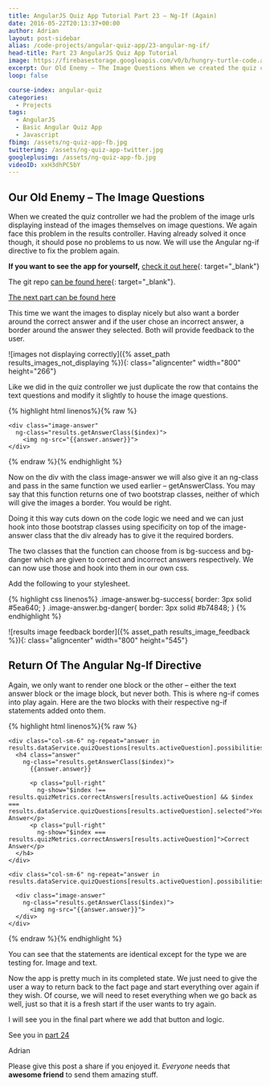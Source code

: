 ```yaml
---
title: AngularJS Quiz App Tutorial Part 23 – Ng-If (Again)
date: 2016-05-22T20:13:37+00:00
author: Adrian
layout: post-sidebar
alias: /code-projects/angular-quiz-app/23-angular-ng-if/
head-title: Part 23 AngularJS Quiz App Tutorial
image: https://firebasestorage.googleapis.com/v0/b/hungry-turtle-code.appspot.com/o/article_images%2FAngular-quiz-part-23_gxzkuu.jpg?alt=media&token=298261de-b7e5-4418-833e-61ca3a111e2b
excerpt: Our Old Enemy – The Image Questions When we created the quiz controller we had the problem of the image urls displaying instead of the images themselves on image questions. We again face this problem in the results controller. Having …
loop: false

course-index: angular-quiz
categories:
  - Projects
tags:
  - AngularJS
  - Basic Angular Quiz App
  - Javascript
fbimg: /assets/ng-quiz-app-fb.jpg
twitterimg: /assets/ng-quiz-app-twitter.jpg
googleplusimg: /assets/ng-quiz-app-fb.jpg
videoID: xxH3dhPC5bY
---
```

## Our Old Enemy &#8211; The Image Questions

When we created the quiz controller we had the problem of the image urls displaying instead of the images themselves on image questions. We again face this problem in the results controller. Having already solved it once though, it should pose no problems to us now. We will use the Angular ng-if directive to fix the problem again.

**If you want to see the app for yourself,** [check it out here]({{site.baseurl}}/turtlefacts){: target="_blank"}<!--_-->

The git repo [can be found here](https://github.com/adiman9/HungryTurtleFactQuiz){: target="_blank"}<!--_-->.

[The next part can be found here]({{site.baseurl}}/projects/24-finished-angular-project/)

This time we want the images to display nicely but also want a border around the correct answer and if the user chose an incorrect answer, a border around the answer they selected. Both will provide feedback to the user.

![images not displaying correctly]({% asset_path results_images_not_displaying %}){: class="aligncenter" width="800" height="266"}

Like we did in the quiz controller we just duplicate the row that contains the text questions and modify it slightly to house the image questions.

{% highlight html linenos%}{% raw %}
<div class="row">
  <div class="col-sm-6" ng-repeat="answer in results.dataService.quizQuestions[results.activeQuestion].possibilities">
                               	
    <div class="image-answer"
      ng-class="results.getAnswerClass($index)">
        <img ng-src="{{answer.answer}}">
    </div>

  </div>
</div>
{% endraw %}{% endhighlight %}

Now on the div with the class image-answer we will also give it an ng-class and pass in the same function we used earlier &#8211; getAnswerClass. You may say that this function returns one of two bootstrap classes, neither of which will give the images a border. You would be right.

Doing it this way cuts down on the code logic we need and we can just hook into those bootstrap classes using specificity on top of the image-answer class that the div already has to give it the required borders.

The two classes that the function can choose from is bg-success and bg-danger which are given to correct and incorrect answers respectively. We can now use those and hook into them in our own css.

Add the following to your stylesheet.

{% highlight css linenos%}
.image-answer.bg-success{
  border: 3px solid #5ea640;
}
.image-answer.bg-danger{
  border: 3px solid #b74848;
}
{% endhighlight %}

![results image feedback border]({% asset_path results_image_feedback %}){: class="aligncenter" width="800" height="545"}

## Return Of The Angular Ng-If Directive

Again, we only want to render one block or the other &#8211; either the text answer block or the image block, but never both. This is where ng-if comes into play again. Here are the two blocks with their respective ng-if statements added onto them.

{% highlight html linenos%}{% raw %}
<div class="row"
  ng-if="results.dataService.quizQuestions[results.activeQuestion].type === 'text'">
                               
    <div class="col-sm-6" ng-repeat="answer in results.dataService.quizQuestions[results.activeQuestion].possibilities">
      <h4 class="answer"
        ng-class="results.getAnswerClass($index)">
          {{answer.answer}}
                              
          <p class="pull-right"
            ng-show="$index !== results.quizMetrics.correctAnswers[results.activeQuestion] && $index === results.dataService.quizQuestions[results.activeQuestion].selected">Your Answer</p>
          <p class="pull-right"
            ng-show="$index === results.quizMetrics.correctAnswers[results.activeQuestion]">Correct Answer</p>
      </h4>
    </div>

</div>

							
<div class="row"
  ng-if="results.dataService.quizQuestions[results.activeQuestion].type === 'image'">
                               
    <div class="col-sm-6" ng-repeat="answer in results.dataService.quizQuestions[results.activeQuestion].possibilities">
                               		
      <div class="image-answer"
        ng-class="results.getAnswerClass($index)">
          <img ng-src="{{answer.answer}}">
      </div>
    </div>
</div>
{% endraw %}{% endhighlight %}

You can see that the statements are identical except for the type we are testing for. Image and text.

Now the app is pretty much in its completed state. We just need to give the user a way to return back to the fact page and start everything over again if they wish. Of course, we will need to reset everything when we go back as well, just so that it is a fresh start if the user wants to try again.

I will see you in the final part where we add that button and logic.

See you in [part 24]({{site.baseurl}}/projects/24-finished-angular-project/)

Adrian

Please give this post a share if you enjoyed it. _Everyone_ needs that **awesome friend** to send them amazing stuff.
